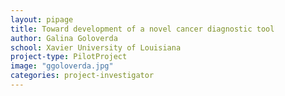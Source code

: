 ```yaml
---
layout: pipage
title: Toward development of a novel cancer diagnostic tool
author: Galina Goloverda
school: Xavier University of Louisiana
project-type: PilotProject
image: "ggoloverda.jpg"
categories: project-investigator
---
```


